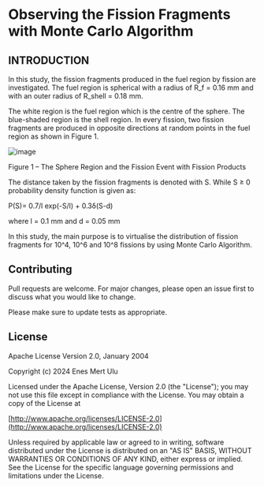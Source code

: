 # Observing the Fission Fragments with Monte Carlo Algorithm 

## INTRODUCTION

In this study, the fission fragments produced in the fuel region by fission are investigated. 
The fuel region is spherical with a radius of  R_f = 0.16 mm and with an outer radius of 
R_shell = 0.18 mm.

The white region is the fuel region which is the centre of the sphere. The blue-shaded region
is the shell region. In every fission, two fission fragments are produced in opposite directions
at random points in the fuel region as shown in Figure 1.

![image](https://github.com/enesmertulu/Observing-Fission-Fragments-with-Monte-Carlo-Algorithm/assets/95104931/aee48578-24a2-4b7e-af5d-2d645a93b926)

Figure 1 – The Sphere Region and the Fission Event with Fission Products

The distance taken by the fission fragments is denoted with S. While S ≥ 0 probability density
function is given as:

P(S)= 0.7/l exp⁡(-S/l) + 0.3δ(S-d)

where l = 0.1 mm and d = 0.05 mm

In this study, the main purpose is to virtualise the distribution of fission fragments for 10^4,
10^6 and 10^8 fissions by using Monte Carlo Algorithm.


## Contributing

Pull requests are welcome. For major changes, please open an issue first
to discuss what you would like to change.

Please make sure to update tests as appropriate.

## License

Apache License
Version 2.0, January 2004

Copyright (c) 2024 Enes Mert Ulu

Licensed under the Apache License, Version 2.0 (the "License");
you may not use this file except in compliance with the License.
You may obtain a copy of the License at

   [http://www.apache.org/licenses/LICENSE-2.0](http://www.apache.org/licenses/LICENSE-2.0)

Unless required by applicable law or agreed to in writing, software
distributed under the License is distributed on an "AS IS" BASIS,
WITHOUT WARRANTIES OR CONDITIONS OF ANY KIND, either express or implied.
See the License for the specific language governing permissions and
limitations under the License.
